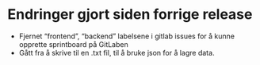 # Endringer gjort siden forrige release
- Fjernet “frontend”, “backend” labelsene i gitlab issues for å kunne opprette sprintboard på GitLaben
- Gått fra å skrive til en .txt fil, til å bruke json for å lagre data. 


